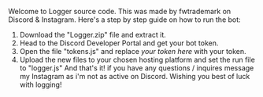 Welcome to Logger source code.
This was made by fwtrademark on Discord & Instagram. 
Here's a step by step guide on how to run the bot:
1. Download the "Logger.zip" file and extract it. 
2. Head to the Discord Developer Portal and get your bot token.
3. Open the file "tokens.js" and replace *your token here* with your token.
4. Upload the new files to your chosen hosting platform and set the run file to "logger.js"
And that's it! if you have any questions / inquires message my Instagram as i'm not as active on Discord.
Wishing you best of luck with logging!
